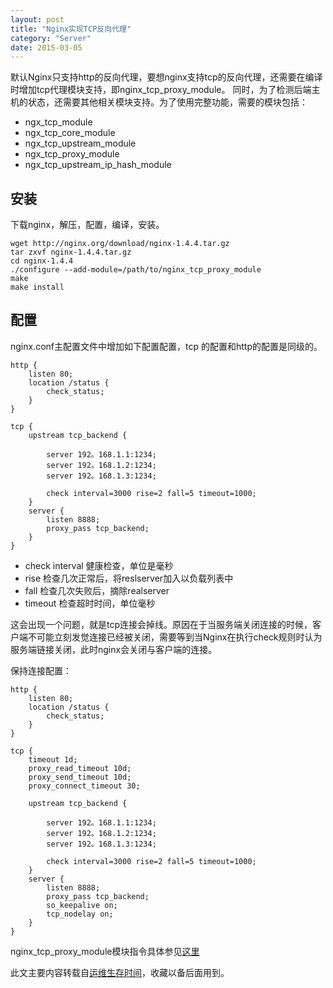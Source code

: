 ```yaml
---
layout: post
title: "Nginx实现TCP反向代理"
category: "Server"
date: 2015-03-05
---
```




默认Nginx只支持http的反向代理，要想nginx支持tcp的反向代理，还需要在编译时增加tcp代理模块支持，即nginx_tcp_proxy_module。
同时，为了检测后端主机的状态，还需要其他相关模块支持。为了使用完整功能，需要的模块包括：

* ngx_tcp_module
* ngx_tcp_core_module
* ngx_tcp_upstream_module
* ngx_tcp_proxy_module
* ngx_tcp_upstream_ip_hash_module

<!-- more -->

## 安装

下载nginx，解压，配置，编译，安装。

    wget http://nginx.org/download/nginx-1.4.4.tar.gz
    tar zxvf nginx-1.4.4.tar.gz
    cd nginx-1.4.4
    ./configure --add-module=/path/to/nginx_tcp_proxy_module
    make
    make install


## 配置

nginx.conf主配置文件中增加如下配置配置，tcp 的配置和http的配置是同级的。

    http {
        listen 80;
        location /status {
            check_status;
        }
    }

    tcp {
        upstream tcp_backend {

            server 192。168.1.1:1234;
            server 192。168.1.2:1234;
            server 192。168.1.3:1234;

            check interval=3000 rise=2 fall=5 timeout=1000;
        }
        server {
            listen 8888;
            proxy_pass tcp_backend;
        }
    }

* check interval 健康检查，单位是毫秒
* rise 检查几次正常后，将reslserver加入以负载列表中
* fall 检查几次失败后，摘除realserver
* timeout 检查超时时间，单位毫秒

这会出现一个问题，就是tcp连接会掉线。原因在于当服务端关闭连接的时候，客户端不可能立刻发觉连接已经被关闭，需要等到当Nginx在执行check规则时认为服务端链接关闭，此时nginx会关闭与客户端的连接。

保持连接配置：

    http {
        listen 80;
        location /status {
            check_status;
        }
    }

    tcp {
        timeout 1d;
        proxy_read_timeout 10d;
        proxy_send_timeout 10d;
        proxy_connect_timeout 30;

        upstream tcp_backend {

            server 192。168.1.1:1234;
            server 192。168.1.2:1234;
            server 192。168.1.3:1234;

            check interval=3000 rise=2 fall=5 timeout=1000;
        }
        server {
            listen 8888;
            proxy_pass tcp_backend;
            so_keepalive on;
            tcp_nodelay on;
        }
    }

nginx_tcp_proxy_module模块指令具体参见[这里][nginx tcp proxy module readme]

此文主要内容转载自[运维生存时间][ttlsa]，收藏以备后面用到。


[nginx tcp proxy module readme]: http://yaoweibin.github.io/nginx_tcp_proxy_module/README.html
[ttlsa]: http://www.ttlsa.com/nginx/nginx-tcp-proxy/




